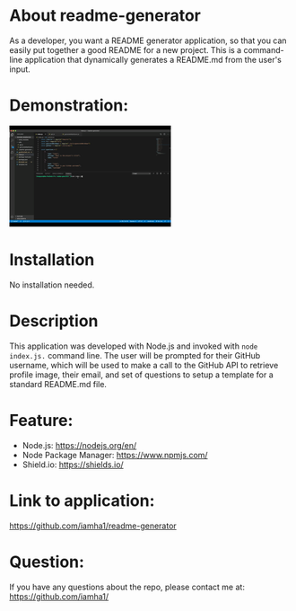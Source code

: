 # About readme-generator

As a developer, you want a README generator application, so that you can easily put together a good README for a new project. This is a command-line application that dynamically generates a README.md from the user's input.

# Demonstration: 

![Farmers Market Finder Demo](img/readme-generator.gif)

# Installation
No installation needed.

# Description

This application was developed with Node.js and invoked with `node index.js.` command line. 
The user will be prompted for their GitHub username, which will be used to make a call to the GitHub API to retrieve profile image, their email, and set of questions to setup a template for a standard README.md file. 

# Feature: 
* Node.js: https://nodejs.org/en/
* Node Package Manager: https://www.npmjs.com/
* Shield.io: https://shields.io/

# Link to application:


https://github.com/iamha1/readme-generator

# Question:
If you have any questions about the repo, please contact me at: https://github.com/iamha1/









